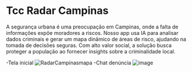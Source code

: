 # Tcc Radar Campinas
A segurança urbana é uma preocupação em Campinas, onde a falta de informações expõe moradores a riscos. Nosso app usa IA para analisar dados criminais e gerar um mapa dinâmico de áreas de risco, ajudando na tomada de decisões seguras. Com alto valor social, a solução busca proteger a população ao fornecer insights sobre a criminalidade local.

-Tela inicial
![RadarCampinasmapa](https://github.com/user-attachments/assets/5b762e73-a7b6-46fb-a44f-f96df4fbe90a)
-Chat denúncia 
![image](https://github.com/user-attachments/assets/9cdaa70b-8730-445a-9aef-791f059af30e)
